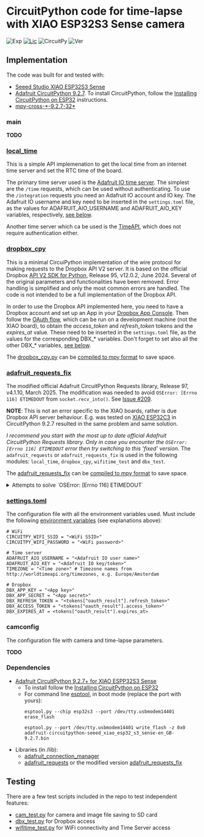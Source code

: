 # CircuitPython code for time-lapse with XIAO ESP32S3 Sense camera

![Exp](https://img.shields.io/badge/Dev-Experimental-orange.svg)
[![Lic](https://img.shields.io/badge/License-MIT-green)](https://mit-license.org)
![CircuitPy](https://img.shields.io/badge/CircuitPython-9.2.7-green)
![Ver](https://img.shields.io/badge/Version-0.1-blue)


## Implementation

The code was built for and tested with:
* [Seeed Studio XIAO ESP32S3 Sense](https://wiki.seeedstudio.com/xiao_esp32s3_getting_started/)
* [Adafruit CircuitPython 9.2.7](https://circuitpython.org/board/seeed_xiao_esp32s3_sense/). To install CircuitPython, follow the [Installing CircuitPython on ESP32](https://learn.adafruit.com/circuitpython-with-esp32-quick-start/installing-circuitpython) instructions.
* [mpy-cross-\*-9.2.7-32\*](https://adafruit-circuit-python.s3.amazonaws.com/index.html?prefix=bin/mpy-cross/)

### main

**TODO**


### [local_time](./local_time.py)

This is a simple API implemenation to get the local time from an internet time server and set the RTC time of the board. 

The primary time server used is the [Adafruit IO time server](https://io.adafruit.com/istvank/services/time).
The simplest are the `/time` requests, which can be used without authenticating.
To use the `/integration` requests you need an Adafruit IO account and IO key. The Adafruit IO username and key need to be inserted in the `settings.toml` file, as the values for ADAFRUIT_AIO_USERNAME and ADAFRUIT_AIO_KEY variables, respectively, [see below](#settingstoml-the-configuration-file-with-all-the-environment-variables-used).

Another time server which ca be used is the [TimeAPI](https://www.timeapi.io/), which does not require authentication either.

### [dropbox_cpy](./dropbox_cpy.py)

This is a minimal CircuiPython implementation of the wire protocol for making requests to the Dropbox API V2 server.
It is based on the official Dropbox [API V2 SDK for Python](https://github.com/dropbox/dropbox-sdk-python/tree/main), Release 95, v12.0.2, June 2024.
Several of the original parameters and functionalities have been removed.
Error handling is simplified and only the most common errors are handled.
The code is not intended to be a full implementation of the Dropbox API.

In order to use the Dropbox API implemented here, you need to have a Dropbox account and set up an App in your [Dropbox App Console](https://www.dropbox.com/developers/reference/getting-started). 
Then follow the [OAuth flow](https://github.com/dropbox/dropbox-sdk-python/blob/main/example/oauth/commandline-oauth-scopes.py), which can be run on a development machine (not the XIAO board), to obtain the _access_token_ and _refresh_token_ tokens and the _expires_at_ value. 
These need to be inserted in the `settings.toml` file, as the values for the corresponding DBX_* variables.
Don't forget to set also all the other DBX_* variables, [see below](#settingstoml-the-configuration-file-with-all-the-environment-variables-used).

The [dropbox_cpy.py](./dropbox_cpy.py) can be [compiled to mpy format](https://learn.adafruit.com/welcome-to-circuitpython/frequently-asked-questions#faq-3105290) to save space.

### [adafruit_requests_fix](./adafruit_requests_fix.py)

The modified official Adafruit CircuitPython Requests library, Release 97, v4.1.10, March 2025.
The modification was needed to avoid `OSError: [Errno 116] ETIMEDOUT` from `socket.recv_into()`.
See [Issue #209](https://github.com/adafruit/Adafruit_CircuitPython_Requests/issues/209). 

**NOTE**: This is not an error specific to the XIAO boards, rather is due Dropbox API server behaviour. 
E.g. was tested on [XIAO ESP32C3](https://circuitpython.org/board/seeed_xiao_esp32c3/) in CircuitPython 9.2.7 resulted in the same problem and same solution.

*I recommend you start with the most up to date official Adafruit CircuitPython Requests library.
Only in case you encounter the `OSError: [Errno 116] ETIMEDOUT` error then try switching to this 'fixed' version.*
The `adafruit_requests` or `adafruit_requests_fix` is used in the following modules: `local_time`, `dropbox_cpy`, `wifitime_test` and `dbx_test`.

The [adafruit_requests_fix](./adafruit_requests_fix.py) can be [compiled to mpy format](https://learn.adafruit.com/welcome-to-circuitpython/frequently-asked-questions#faq-3105290) to save space.

<details>
<summary>Attempts to solve `OSError: [Errno 116] ETIMEDOUT`</summary> 

**Observations**: 
* The upload time for 50KB image file is very large, around 20 seconds! This is not normal, nor experienced when using the official Dropbox Python SDK V2. With [MQTT image upload to Adafruit IO](https://learn.adafruit.com/capturing-camera-images-with-circuitpython/example-webcam-with-adafruit-io) the large upload times are not observed either.
* The connection seems to be randomly dropped (by the server?) and the code hangs in the `socket.send()`, without throwing any errors.


**Attempt \#1**:
Insert `time.sleep(0.02)` in `adafruit_requests._send()`:
  ```
  class Session:
  ...
    @staticmethod
    def _send(socket: SocketType, data: bytes):
      total_sent = 0
      while total_sent < len(data):
        try:
            sleep(0.02) # Added to avoid `OSError: [Errno 116] ETIMEDOUT` from socket.recv_into()
            sent = socket.send(data[total_sent:])
  ... 
  ```
**Result #1: Solves the problem**. 

**Attempt \#2**:
Use the [socket options to enable keep-alive](https://github.com/psf/requests/issues/3353#issuecomment-722772458):
  ```
  socket.setsockopt(socket_pool.SOL_SOCKET, socket.SO_KEEPALIVE, 1)
  socket.setsockopt(socket_pool.IPPROTO_TCP, socket.TCP_KEEPIDLE, 1)
  socket.setsockopt(socket_pool.IPPROTO_TCP, socket.TCP_KEEPINTVL, 3)
  socket.setsockopt(socket_pool.IPPROTO_TCP, socket.TCP_KEEPCNT, 5)
  ```

Most of the above constants are not defined in CircuitPython 9.2.7, but defined in the [underlying lwIP implementation](https://github.com/adafruit/Adafruit_CircuitPython_Requests/issues/209#issuecomment-2816247084)
in `circuitpython/ports/espressif/esp-idf/components/lwip/lwip/src/include/lwip/sockets.h`:
  ```
  /* Socket protocol types (TCP/UDP/RAW) */
  #define SOCK_STREAM     1
  #define SOCK_DGRAM      2
  #define SOCK_RAW        3

  #define  SOL_SOCKET  0xfff    /* options for socket level */

  # Socket protocols
  https://stackoverflow.com/questions/5385312/ipproto-ip-vs-ipproto-tcp-ipproto-udp
  #define IPPROTO_IP      0
  #define IPPROTO_ICMP    1
  #define IPPROTO_TCP     6
  #define IPPROTO_UDP     17
  #define IPPROTO_RAW     255

  #define SO_KEEPALIVE   0x0008 /* keep connections alive */

  /*
  * Options for level IPPROTO_IP
  */
  #define IP_TOS             1
  #define IP_TTL             2
  #define IP_PKTINFO         8

  /*
  * Options for level IPPROTO_TCP
  */
  #define TCP_NODELAY    0x01    /* don't delay send to coalesce packets */
  #define TCP_KEEPALIVE  0x02    /* send KEEPALIVE probes when idle for pcb->keep_idle milliseconds */
  #define TCP_KEEPIDLE   0x03    /* set pcb->keep_idle  - Same as TCP_KEEPALIVE, but use seconds for get/setsockopt */
  #define TCP_KEEPINTVL  0x04    /* set pcb->keep_intvl - Use seconds for get/setsockopt */
  #define TCP_KEEPCNT    0x05    /* set pcb->keep_cnt   - Use number of probes sent for get/setsockopt */
              
  ```
Insert the sequence below in `adafruit_requests.request()`, after the socket is created:

  ```
  socket.setsockopt(0xfff, 0x0008, 1)
  #socket.setsockopt(6, 0x2, 3) #KEEPALIVE
  socket.setsockopt(6, 0x3, 1) #KEEPIDLE
  socket.setsockopt(6, 0x4, 3) #KEEPINTVL
  socket.setsockopt(6, 0x5, 5) #KEEPCNT
  ```
**Result #2: Does not solve the problem!**

</details>

### [settings.toml](./settings.toml)

The configuration file with all the environment variables used.
Must include the following [environment variables](https://docs.circuitpython.org/en/latest/docs/environment.html) (see explanations above):
```
# WiFi
CIRCUITPY_WIFI_SSID = "<WiFi SSID>"
CIRCUITPY_WIFI_PASSWORD = "<WiFi password>"

# Time server
ADAFRUIT_AIO_USERNAME = "<Adafruit IO user name>"
ADAFRUIT_AIO_KEY = "<Adafruit IO key/token>"
TIMEZONE = "<Time zone>" # Timezone names from http://worldtimeapi.org/timezones, e.g. Europe/Amsterdam

# Dropbox
DBX_APP_KEY = "<App key>"
DBX_APP_SECRET = "<App secret>"
DBX_REFRESH_TOKEN = "<tokens["oauth_result"].refresh_token>"
DBX_ACCESS_TOKEN = "<tokens["oauth_result"].access_token>"
DBX_EXPIRES_AT = <tokens["oauth_result"].expires_at>
```

### camconfig

The configuration file with camera and time-lapse parameters.

**TODO**


### Dependencies

* [Adafruit CircuitPython 9.2.7+ for XIAO ESPP32S3 Sense](https://circuitpython.org/board/seeed_xiao_esp32s3_sense/)
  - To install follow the [Installing CircuitPython on ESP32](https://learn.adafruit.com/circuitpython-with-esp32-quick-start/installing-circuitpython) 
  - For command line [esptool](https://docs.espressif.com/projects/esptool/en/latest/esp32/index.html#quick-start), in boot mode (replace the port with yours):
    ```
    esptool.py --chip esp32s3 --port /dev/tty.usbmodem14401 erase_flash

    esptool.py --port /dev/tty.usbmodem14401 write_flash -z 0x0 adafruit-circuitpython-seeed_xiao_esp32_s3_sense-en_GB-9.2.7.bin
    ```
* Libraries (in /lib):
  - [adafruit_connection_manager](https://docs.circuitpython.org/projects/connectionmanager/en/latest/api.html)
  - [adafruit_requests](https://docs.circuitpython.org/projects/requests/en/latest/api.html) or the modified version [adafruit_requests_fix](#adafruit_requests_fix)


## Testing

There are a few test scripts included in the repo to test independent features: 
  * [cam_test.py](./cam_test.py) for camera and image file saving to SD card
  * [dbx_test.py](./dbx_test.py) for Dropbox access
  * [wifitime_test.py](./wifitime_test.py) for WiFi connectivity and Time Server access
